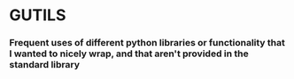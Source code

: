 # GUTILS

### Frequent uses of different python libraries or functionality that I wanted to nicely wrap, and that aren't provided in the standard library
